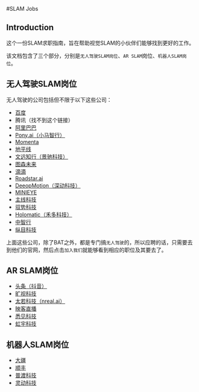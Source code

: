 #SLAM Jobs

## Introduction

这个一份SLAM求职指南，旨在帮助视觉SLAM的小伙伴们能够找到更好的工作。

该文档包含了三个部分，分别是`无人驾驶SLAM岗位`、`AR SLAM`岗位、`机器人SLAM岗位`。

## 无人驾驶SLAM岗位
无人驾驶的公司包括但不限于以下这些公司：
* [百度](http://iv.baidu.com/employ.html)
* 腾讯（找不到这个链接）
* [阿里巴巴](https://campus.alibaba.com/traineePositions.htm?spm=a1z3e1.11874847.0.0.16a54928IfYPYy&refno=12215)
* [Pony.ai（小马智行）](https://www.pony.ai/zh/)
* [Momenta](http://www.momenta.cn/)
* [地平线](https://www.horizon.ai/)
* [文远知行（景驰科技）](https://www.weride.ai/)
* [图森未来](https://www.tusimple.com/cn/)
* [滴滴](https://www.didiglobal.com/science/intelligent-driving)
* [Roadstar.ai](http://roadstar.ai/)
* [DeeopMotion（深动科技）](https://deepmotion.ai/)
* [MINIEYE](http://www.minieye.cc/)
* [主线科技](http://trunk.tech/)
* [驭势科技](https://www.uisee.com/)
* [Holomatic（禾多科技）](http://www.holomatic.cn/)
* [中智行](http://www.allride.ai/index.php)
* [纵目科技](http://www.zongmutech.com/)



上面这些公司，除了BAT之外，都是专门搞`无人驾驶`的，所以应聘的话，只需要去到他们的官网，然后点击`加入我们`就能够看到相应的职位及其要去了。


## AR SLAM岗位
* [头条（抖音）]()
* [旷视科技](http://www.yingjiesheng.com/job-004-033-009.html)
* [太若科技（nreal.ai）](https://www.nreal.ai/)
* [映客直播]()
* [悉见科技]()
* [虹宇科技]()

## 机器人SLAM岗位
* [大疆]()
* [顺丰]()
* [普渡科技]()
* [灵动科技]()
